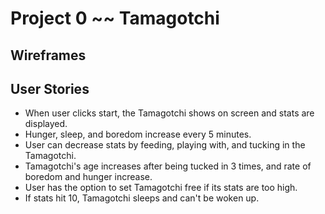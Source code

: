 # Project 0 ~~ Tamagotchi

## Wireframes


## User Stories

- When user clicks start, the Tamagotchi shows on screen and stats are displayed.
- Hunger, sleep, and boredom increase every 5 minutes.
- User can decrease stats by feeding, playing with, and tucking in the Tamagotchi.
- Tamagotchi's age increases after being tucked in 3 times, and rate of boredom and hunger increase.
- User has the option to set Tamagotchi free if its stats are too high.
- If stats hit 10, Tamagotchi sleeps and can't be woken up.
